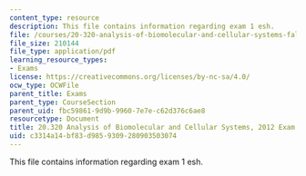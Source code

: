 ```yaml
---
content_type: resource
description: This file contains information regarding exam 1 esh.
file: /courses/20-320-analysis-of-biomolecular-and-cellular-systems-fall-2012/c3314a14bf83d9859309280903503074_MIT20_320F12_2012Exam1_esh.pdf
file_size: 210144
file_type: application/pdf
learning_resource_types:
- Exams
license: https://creativecommons.org/licenses/by-nc-sa/4.0/
ocw_type: OCWFile
parent_title: Exams
parent_type: CourseSection
parent_uid: fbc59861-9d9b-9960-7e7e-c62d376c6ae8
resourcetype: Document
title: 20.320 Analysis of Biomolecular and Cellular Systems, 2012 Exam 1
uid: c3314a14-bf83-d985-9309-280903503074
---
```

This file contains information regarding exam 1 esh.